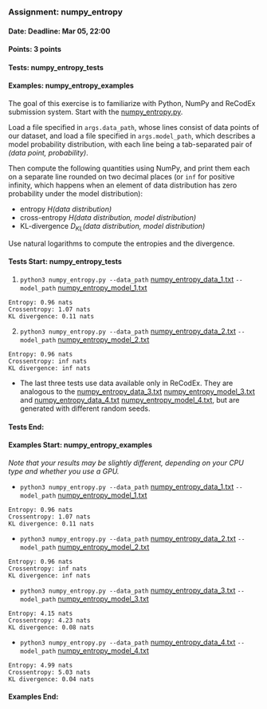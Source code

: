 ### Assignment: numpy_entropy
#### Date: Deadline: Mar 05, 22:00
#### Points: 3 points
#### Tests: numpy_entropy_tests
#### Examples: numpy_entropy_examples

The goal of this exercise is to familiarize with Python, NumPy and ReCodEx
submission system. Start with the
[numpy_entropy.py](https://github.com/ufal/npfl138/tree/master/labs/01/numpy_entropy.py).

Load a file specified in `args.data_path`, whose lines consist of data points of our
dataset, and load a file specified in `args.model_path`, which describes a model probability distribution,
with each line being a tab-separated pair of _(data point, probability)_.

Then compute the following quantities using NumPy, and print them each on
a separate line rounded on two decimal places (or `inf` for positive infinity,
which happens when an element of data distribution has zero probability
under the model distribution):
- entropy _H(data distribution)_
- cross-entropy _H(data distribution, model distribution)_
- KL-divergence _D<sub>KL</sub>(data distribution, model distribution)_

Use natural logarithms to compute the entropies and the divergence.

#### Tests Start: numpy_entropy_tests

1. `python3 numpy_entropy.py --data_path` [numpy_entropy_data_1.txt](https://github.com/ufal/npfl138/tree/master/labs/01/numpy_entropy_data_1.txt) `--model_path` [numpy_entropy_model_1.txt](https://github.com/ufal/npfl138/tree/master/labs/01/numpy_entropy_model_1.txt)
```
Entropy: 0.96 nats
Crossentropy: 1.07 nats
KL divergence: 0.11 nats
```

2. `python3 numpy_entropy.py --data_path` [numpy_entropy_data_2.txt](https://github.com/ufal/npfl138/tree/master/labs/01/numpy_entropy_data_2.txt) `--model_path` [numpy_entropy_model_2.txt](https://github.com/ufal/npfl138/tree/master/labs/01/numpy_entropy_model_2.txt)
```
Entropy: 0.96 nats
Crossentropy: inf nats
KL divergence: inf nats
```

- The last three tests use data available only in ReCodEx. They are analogous
  to the [numpy_entropy_data_3.txt](https://github.com/ufal/npfl138/tree/master/labs/01/numpy_entropy_data_3.txt)
  [numpy_entropy_model_3.txt](https://github.com/ufal/npfl138/tree/master/labs/01/numpy_entropy_model_3.txt)
  and [numpy_entropy_data_4.txt](https://github.com/ufal/npfl138/tree/master/labs/01/numpy_entropy_data_4.txt)
  [numpy_entropy_model_4.txt](https://github.com/ufal/npfl138/tree/master/labs/01/numpy_entropy_model_4.txt),
  but are generated with different random seeds.
#### Tests End:
#### Examples Start: numpy_entropy_examples
_Note that your results may be slightly different, depending on your CPU type and whether you use a GPU._

- `python3 numpy_entropy.py --data_path` [numpy_entropy_data_1.txt](https://github.com/ufal/npfl138/tree/master/labs/01/numpy_entropy_data_1.txt) `--model_path` [numpy_entropy_model_1.txt](https://github.com/ufal/npfl138/tree/master/labs/01/numpy_entropy_model_1.txt)
```
Entropy: 0.96 nats
Crossentropy: 1.07 nats
KL divergence: 0.11 nats
```

- `python3 numpy_entropy.py --data_path` [numpy_entropy_data_2.txt](https://github.com/ufal/npfl138/tree/master/labs/01/numpy_entropy_data_2.txt) `--model_path` [numpy_entropy_model_2.txt](https://github.com/ufal/npfl138/tree/master/labs/01/numpy_entropy_model_2.txt)
```
Entropy: 0.96 nats
Crossentropy: inf nats
KL divergence: inf nats
```

- `python3 numpy_entropy.py --data_path` [numpy_entropy_data_3.txt](https://github.com/ufal/npfl138/tree/master/labs/01/numpy_entropy_data_3.txt) `--model_path` [numpy_entropy_model_3.txt](https://github.com/ufal/npfl138/tree/master/labs/01/numpy_entropy_model_3.txt)
```
Entropy: 4.15 nats
Crossentropy: 4.23 nats
KL divergence: 0.08 nats
```

- `python3 numpy_entropy.py --data_path` [numpy_entropy_data_4.txt](https://github.com/ufal/npfl138/tree/master/labs/01/numpy_entropy_data_4.txt) `--model_path` [numpy_entropy_model_4.txt](https://github.com/ufal/npfl138/tree/master/labs/01/numpy_entropy_model_4.txt)
```
Entropy: 4.99 nats
Crossentropy: 5.03 nats
KL divergence: 0.04 nats
```
#### Examples End:
